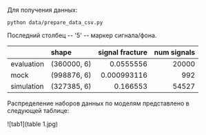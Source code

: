 Для получения данных:

```
python data/prepare_data_csv.py
```

Последний столбец -- '5' -- маркер сигнала/фона.

|            | shape       |   signal fracture |   num signals |
|:-----------|:------------|------------------:|--------------:|
| evaluation | (360000, 6) |       0.0555556   |         20000 |
| mock       | (998876, 6) |       0.000993116 |           992 |
| simulation | (327385, 6) |       0.166553    |         54527 |

Распределение наборов данных по моделям представлено в следующей таблице:

![tab1](table 1.jpg)

